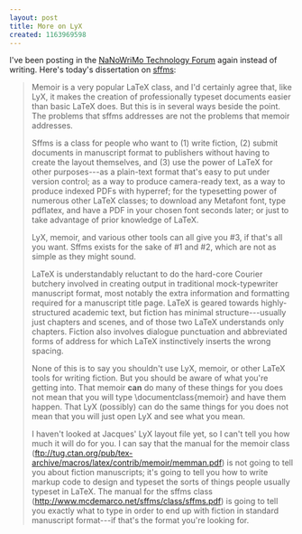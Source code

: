 ```yaml
---
layout: post
title: More on LyX
created: 1163969598
---
```

I've been posting in the [NaNoWriMo Technology Forum](http://www.nanowrimo.org/modules/newbb/viewtopic.php?post_id=414055#forumpost414055) again instead of writing.  Here's today's dissertation on [sffms](/sffms/):

> Memoir is a very popular LaTeX class, and I'd certainly agree that, like LyX, it makes the creation of professionally typeset documents easier than basic LaTeX does. But this is in several ways beside the point. The problems that sffms addresses are not the problems that memoir addresses.
> 
> Sffms is a class for people who want to (1) write fiction, (2) submit documents in manuscript format to publishers without having to create the layout themselves, and (3) use the power of LaTeX for other purposes---as a plain-text format that's easy to put under version control; as a way to produce camera-ready text, as a way to produce indexed PDFs with hyperref; for the typesetting power of numerous other LaTeX classes; to download any Metafont font, type pdflatex, and have a PDF in your chosen font seconds later; or just to take advantage of prior knowledge of LaTeX.
> 
> LyX, memoir, and various other tools can all give you #3, if that's all you want. Sffms exists for the sake of #1 and #2, which are not as simple as they might sound.<!--break-->
>
> LaTeX is understandably reluctant to do the hard-core Courier butchery involved in creating output in traditional mock-typewriter manuscript format, most notably the extra information and formatting required for a manuscript title page. LaTeX is geared towards highly-structured academic text, but fiction has minimal structure---usually just chapters and scenes, and of those two LaTeX understands only chapters. Fiction also involves dialogue punctuation and abbreviated forms of address for which LaTeX instinctively inserts the wrong spacing.
> 
> None of this is to say you shouldn't use LyX, memoir, or other LaTeX tools for writing fiction. But you should be aware of what you're getting into. That memoir **can** do many of these things for you does not mean that you will type \documentclass{memoir} and have them happen. That LyX (possibly) can do the same things for you does not mean that you will just open LyX and see what you mean.
> 
> I haven't looked at Jacques' LyX layout file yet, so I can't tell you how much it will do for you. I can say that the manual for the memoir class (<ftp://tug.ctan.org/pub/tex-archive/macros/latex/contrib/memoir/memman.pdf>) is not going to tell you about fiction manuscripts; it's going to tell you how to write markup code to design and typeset the sorts of things people usually typeset in LaTeX. The manual for the sffms class (<http://www.mcdemarco.net/sffms/class/sffms.pdf>) is going to tell you exactly what to type in order to end up with fiction in standard manuscript format---if that's the format you're looking for.
